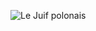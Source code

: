![Le Juif polonais](https://upload.wikimedia.org/wikipedia/commons/thumb/d/d0/Safety_Last_%281923%29.webm/500px-seek%3D3832-Safety_Last_%281923%29.webm.jpg)